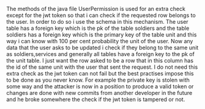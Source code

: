 The methods of the java file UserPermission is used for an extra check except for the jwt token so that i can 
check if the requested row belongs to the user. In order to do so i use the schema in this mechanism. The user 
table has a foreign key which is the pk of the table soldiers and the table soldiers has a foreign key which 
is the primary key of the table unit and this way i can know with 100 per cent probability the unit of the user. Now any data
that the user asks to be updated i check if they belong to the same unit as soldiers,services and generally all
tables have a foreign key to the pk of the unit table. I just want the row asked to be a row that in this column 
has the id of the same unit with the user that sent the request. I do not need this extra check as the jwt token
can not fail but the best practises impose this to be done as you never know. For example the private key is stolen
with some way and the attacker is now in a position to produce a valid token or changes are done with new commits
from another developer in the future and he broke somewhere the check if the jwt token is tampered or not.
